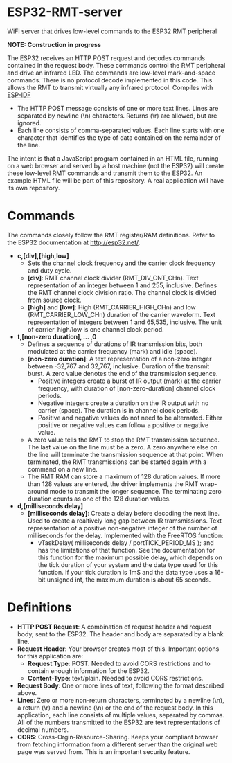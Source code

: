 # ESP32-RMT-server
WiFi server that drives low-level commands to the ESP32 RMT peripheral

__NOTE: Construction in progress__

The ESP32 receives an HTTP POST request and decodes commands contained in the request body.
These commands control the RMT peripheral and drive an infrared LED.
The commands are low-level mark-and-space commands.
There is no protocol decode implemented in this code.
This allows the RMT to transmit virtually any infrared protocol.
Compiles with [ESP-IDF](https://github.com/espressif/esp-idf)

* The HTTP POST message consists of one or more text lines. Lines are separated by newline (\n) characters. Returns (\r) are allowed, but are ignored.
* Each line consists of comma-separated values. Each line starts with one character that identifies the type of data contained on the remainder of the line.

The intent is that a JavaScript program contained in an HTML file, running on a web browser and served by a host machine (not the ESP32) will create these low-level RMT commands and transmit them to the ESP32. An example HTML file will be part of this repository. A real application will have its own repository.

# Commands

The commands closely follow the RMT register/RAM definitions. Refer to the ESP32 documentation at http://esp32.net/.
* __c,[div],[high,low]__
  * Sets the channel clock frequency and the carrier clock frequency and duty cycle.
  * __[div]__: RMT channel clock divider (RMT_DIV_CNT_CHn). Text representation of an integer between 1 and 255, inclusive. Defines the RMT channel clock division ratio.  The channel clock is divided from source clock.
  * __[high]__ and __[low]__: High (RMT_CARRIER_HIGH_CHn) and low (RMT_CARRIER_LOW_CHn) duration of the carrier waveform. Text representation of integers between 1 and 65,535, inclusive. The unit of carrier_high/low is one channel clock period.
* __t,[non-zero duration], ... ,0__
  * Defines a sequence of durations of IR transmission bits, both modulated at the carrier frequency (mark) and idle (space).
  * __[non-zero duration]__: A text representation of a non-zero integer between -32,767 and 32,767, inclusive. Duration of the transmit burst. A zero value denotes the end of the transmission sequence.
    * Positive integers create a burst of IR output (mark) at the carrier frequency, with duration of [non-zero-duration] channel clock periods.
    * Negative integers create a duration on the IR output with no carrier (space).  The duration is in channel clock periods.
    * Positive and negative values do not need to be alternated. Either positive or negative values can follow a positive or negative value.
  * A zero value tells the RMT to stop the RMT transmission sequence.  The last value on the line must be a zero. A zero anywhere else on the line will terminate the transmission sequence at that point. When terminated, the RMT transmissions can be started again with a command on a new line.
  * The RMT RAM can store a maximum of 128 duration values. If more than 128 values are entered, the driver implements the RMT wrap-around mode to transmit the longer sequence. The terminating zero duration counts as one of the 128 duration values.
* __d,[milliseconds delay]__
  * __[milliseconds delay]__: Create a delay before decoding the next line. Used to create a realtively long gap between IR tramsmissions. Text representation of a positive non-negative integer of the number of milliseconds for the delay.  Implemented with the FreeRTOS function:
    * vTaskDelay( milliseconds delay / portTICK_PERIOD_MS ); and has the limitations of that function. See the documentation for this function for the maximum possible delay, which depends on the tick duration of your system and the data type used for this function. If your tick duration is 1mS and the data type uses a 16-bit unsigned int, the maximum duration is about 65 seconds.

# Definitions
* __HTTP POST Request__: A combination of request header and request body, sent to the ESP32. The header and body are separated by a blank line.
* __Request Header__: Your browser creates most of this.  Important options for this application are:
  * __Request Type__: POST. Needed to avoid CORS restrictions and to contain enough information for the ESP32.
  * __Content-Type__: text/plain. Needed to avoid CORS restrictions.
* __Request Body__: One or more lines of text, following the format described above.
* __Lines__: Zero or more non-return characters, terminated by a newline (\n), a return (\r) and a newline (\n) or the end of the request body. In this application, each line consists of multiple values, separated by commas. All of the numbers transmitted to the ESP32 are text representations of decimal numbers.
* __CORS__: Cross-Orgin-Resource-Sharing. Keeps your compliant browser from fetching information from a different server than the original web page was served from. This is an important security feature.
